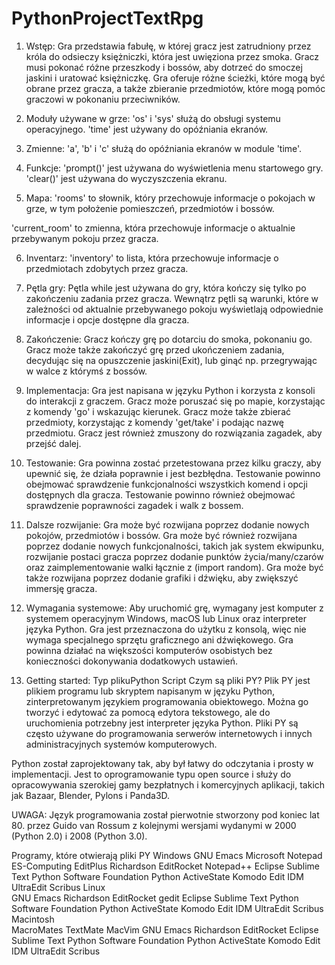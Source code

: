# PythonProjectTextRpg

1. Wstęp:
Gra przedstawia fabułę, w której gracz jest zatrudniony przez króla do odsieczy księżniczki, która jest uwięziona przez smoka.
Gracz musi pokonać różne przeszkody i bossów, aby dotrzeć do smoczej jaskini i uratować księżniczkę.
Gra oferuje różne ścieżki, które mogą być obrane przez gracza, a także zbieranie przedmiotów, które mogą pomóc graczowi w pokonaniu przeciwników.

2. Moduły używane w grze:
'os' i 'sys' służą do obsługi systemu operacyjnego.
'time' jest używany do opóźniania ekranów.

3. Zmienne:
'a', 'b' i 'c' służą do opóźniania ekranów w module 'time'.

4. Funkcje:
'prompt()' jest używana do wyświetlenia menu startowego gry.
'clear()' jest używana do wyczyszczenia ekranu.

5. Mapa:
'rooms' to słownik, który przechowuje informacje o pokojach w grze, w tym położenie pomieszczeń, przedmiotów i bossów.

'current_room' to zmienna, która przechowuje informacje o aktualnie przebywanym pokoju przez gracza.

6. Inventarz:
'inventory' to lista, która przechowuje informacje o przedmiotach zdobytych przez gracza.

7. Pętla gry:
Pętla while jest używana do gry, która kończy się tylko po zakończeniu zadania przez gracza.
Wewnątrz pętli są warunki, które w zależności od aktualnie przebywanego pokoju wyświetlają odpowiednie informacje i opcje dostępne dla gracza.

8. Zakończenie:
Gracz kończy grę po dotarciu do smoka, pokonaniu go.
Gracz może także zakończyć grę przed ukończeniem zadania, decydując się na opuszczenie jaskini(Exit), lub ginąć np. przegrywając w walce z którymś z bossów.

9. Implementacja:
Gra jest napisana w języku Python i korzysta z konsoli do interakcji z graczem.
Gracz może poruszać się po mapie, korzystając z komendy 'go' i wskazując kierunek.
Gracz może także zbierać przedmioty, korzystając z komendy 'get/take' i podając nazwę przedmiotu.
Gracz jest również zmuszony do rozwiązania zagadek, aby przejść dalej.

10. Testowanie:
Gra powinna zostać przetestowana przez kilku graczy, aby upewnić się, że działa poprawnie i jest bezbłędna.
Testowanie powinno obejmować sprawdzenie funkcjonalności wszystkich komend i opcji dostępnych dla gracza.
Testowanie powinno również obejmować sprawdzenie poprawności zagadek i walk z bossem.

11. Dalsze rozwijanie:
Gra może być rozwijana poprzez dodanie nowych pokojów, przedmiotów i bossów.
Gra może być również rozwijana poprzez dodanie nowych funkcjonalności, takich jak system ekwipunku, rozwijanie postaci gracza 
poprzez dodanie punktów życia/many/czarów oraz zaimplementowanie walki łącznie z (import random).
Gra może być także rozwijana poprzez dodanie grafiki i dźwięku, aby zwiększyć immersję gracza.

12. Wymagania systemowe:
Aby uruchomić grę, wymagany jest komputer z systemem operacyjnym Windows, macOS lub Linux oraz interpreter języka Python.
Gra jest przeznaczona do użytku z konsolą, więc nie wymaga specjalnego sprzętu graficznego ani dźwiękowego.
Gra powinna działać na większości komputerów osobistych bez konieczności dokonywania dodatkowych ustawień.

13. Getting started:
Typ plikuPython Script
 Czym są pliki PY?
Plik PY jest plikiem programu lub skryptem napisanym w języku Python, zinterpretowanym językiem programowania obiektowego. Można go tworzyć i edytować za pomocą edytora tekstowego, ale do uruchomienia potrzebny jest interpreter języka Python. Pliki PY są często używane do programowania serwerów internetowych i innych administracyjnych systemów komputerowych.

Python został zaprojektowany tak, aby był łatwy do odczytania i prosty w implementacji. Jest to oprogramowanie typu open source i służy do opracowywania szerokiej gamy bezpłatnych i komercyjnych aplikacji, takich jak Bazaar, Blender, Pylons i Panda3D.

UWAGA: Język programowania został pierwotnie stworzony pod koniec lat 80. przez Guido van Rossum z kolejnymi wersjami wydanymi w 2000 (Python 2.0) i 2008 (Python 3.0).

Programy, które otwierają pliki PY
Windows	
      GNU Emacs
      Microsoft Notepad
      ES-Computing EditPlus
      Richardson EditRocket
      Notepad++
      Eclipse
      Sublime Text
      Python Software Foundation Python
      ActiveState Komodo Edit
      IDM UltraEdit
      Scribus
Linux	
      GNU Emacs
      Richardson EditRocket
      gedit
      Eclipse
      Sublime Text
      Python Software Foundation Python
      ActiveState Komodo Edit
      IDM UltraEdit
      Scribus
Macintosh	
      MacroMates TextMate
      MacVim
      GNU Emacs
      Richardson EditRocket
      Eclipse
      Sublime Text
      Python Software Foundation Python
      ActiveState Komodo Edit
      IDM UltraEdit
      Scribus
